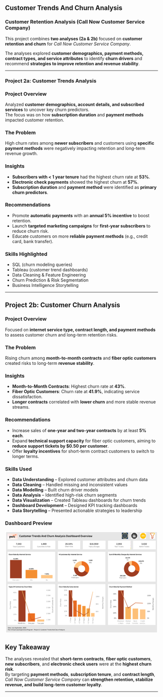 ## Customer Trends And Churn Analysis

### Customer Retention Analysis (Call Now Customer Service Company)

This project combines **two analyses (2a & 2b)** focused on **customer retention and churn** for *Call Now Customer Service Company*.  

The analyses explored **customer demographics, payment methods, contract types, and service attributes** to identify **churn drivers** and recommend **strategies to improve retention and revenue stability**.  

---

### Project 2a: Customer Trends Analysis
### Project Overview 
Analyzed **customer demographics, account details, and subscribed services** to uncover key churn predictors.  
The focus was on how **subscription duration** and **payment methods** impacted customer retention.  

###  The Problem
High churn rates among **newer subscribers** and customers using **specific payment methods** were negatively impacting retention and long-term revenue growth.  

### Insights
-  **Subscribers with < 1 year tenure** had the highest churn rate at **53%**.  
-  **Electronic check payments** showed the highest churn at **57%**.  
-  **Subscription duration** and **payment method** were identified as **primary churn predictors**.  

###  Recommendations
-  Promote **automatic payments** with an **annual 5% incentive** to boost retention.  
-  Launch **targeted marketing campaigns** for **first-year subscribers** to reduce churn risk.  
-  Educate customers on more **reliable payment methods** (e.g., credit card, bank transfer).
### Skills Highlighted
- SQL (churn modeling queries)  
- Tableau (customer trend dashboards)  
- Data Cleaning & Feature Engineering  
- Churn Prediction & Risk Segmentation  
- Business Intelligence Storytelling  
    

---

## Project 2b: Customer Churn Analysis
### Project Overview
Focused on **internet service type, contract length, and payment methods** to assess customer churn and long-term retention risks. 
###  The Problem
Rising churn among **month-to-month contracts** and **fiber optic customers** created risks to long-term **revenue stability**. 
### Insights
-  **Month-to-Month Contracts**: Highest churn rate at **43%**.  
-  **Fiber Optic Customers**: Churn rate at **41.9%**, indicating service dissatisfaction.  
-  **Longer contracts** correlated with **lower churn** and more stable revenue streams.
###  Recommendations
-  Increase sales of **one-year and two-year contracts** by at least **5% each**.  
-  Expand **technical support capacity** for fiber optic customers, aiming to **reduce support tickets by $0.50 per customer**.  
-  Offer **loyalty incentives** for short-term contract customers to switch to longer terms.  
### Skills Used
- **Data Understanding** – Explored customer attributes and churn data  
- **Data Cleaning** – Handled missing and inconsistent values  
- **Data Modelling** – Built churn driver models  
- **Data Analysis** – Identified high-risk churn segments  
- **Data Visualization** – Created Tableau dashboards for churn trends  
- **Dashboard Development** – Designed KPI tracking dashboards  
- **Data Storytelling** – Presented actionable strategies to leadership  
### Dashboard Preview
![Customer Dashboard](Customer.png)
## Key Takeaway
The analyses revealed that **short-term contracts**, **fiber optic customers**, **new subscribers**, and **electronic check users** were at the **highest churn risk**.  
By targeting **payment methods**, **subscription tenure**, and **contract length**, *Call Now Customer Service Company* can **strengthen retention, stabilize revenue, and build long-term customer loyalty**. 

---
